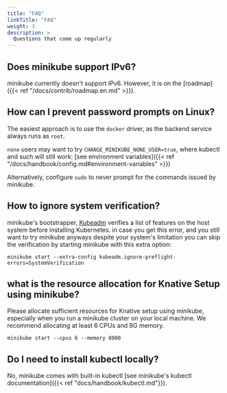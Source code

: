 ```yaml
---
title: "FAQ"
linkTitle: "FAQ"
weight: 3
description: >
  Questions that come up regularly
---
```


## Does minikube support IPv6?

minikube currently doesn't support IPv6. However, it is on the [roadmap]({{< ref "/docs/contrib/roadmap.en.md" >}}).

## How can I prevent password prompts on Linux?

The easiest approach is to use the `docker` driver, as the backend service always runs as `root`.

`none` users may want to try `CHANGE_MINIKUBE_NONE_USER=true`,  where kubectl and such will still work: [see environment variables]({{< ref "/docs/handbook/config.md#environment-variables" >}})

Alternatively, configure `sudo` to never prompt for the commands issued by minikube.

## How to ignore system verification?

minikube's bootstrapper, [Kubeadm](https://github.com/kubernetes/kubeadm) verifies a list of features on the host system before installing Kubernetes. in case you get this error, and you still want to try minikube anyways despite your system's limitation you can skip the verification by starting minikube with this extra option:

`minikube start --extra-config kubeadm.ignore-preflight-errors=SystemVerification`

## what is the resource allocation for Knative Setup using minikube?

Please allocate sufficient resources for Knative setup using minikube, especially when you run a minikube cluster on your local machine. We recommend allocating at least 6 CPUs and 8G memory.

`minikube start --cpus 6 --memory 8000`

## Do I need to install kubectl locally?

No, minikube comes with built-in kubectl [see minikube's kubectl documentation]({{< ref "docs/handbook/kubectl.md"}}). 

